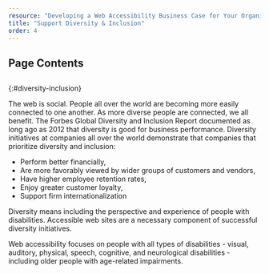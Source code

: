 ```yaml
---
resource: "Developing a Web Accessibility Business Case for Your Organization"
title: "Support Diversity & Inclusion"
order: 4
---
```


## Page Contents

## 
{:#diversity-inclusion}

The web is social. People all over the world are becoming more easily connected to one another. As more diverse people are connected, we all benefit. The Forbes Global Diversity and Inclusion Report documented as long ago as 2012 that diversity is good for business performance. Diversity initiatives at companies all over the world demonstrate that companies that prioritize diversity and inclusion:

* Perform better financially,
* Are more favorably viewed by wider groups of customers and vendors,
* Have higher employee retention rates,
* Enjoy greater customer loyalty,
* Support firm internationalization

Diversity means including the perspective and experience of people with disabilities. Accessible web sites are a necessary component of successful diversity initiatives.

Web accessibility focuses on people with all types of disabilities - visual, auditory, physical, speech, cognitive, and neurological disabilities - including older people with age-related impairments.




